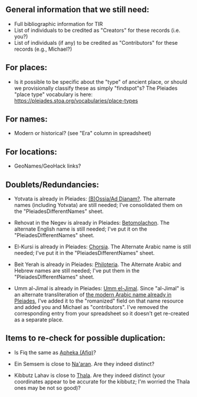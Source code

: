 ## General information that we still need:

 * Full bibliographic information for TIR
 * List of individuals to be credited as "Creators" for these records (i.e. you?)
 * List of individuals (if any) to be credited as "Contributors" for these records (e.g., Michael?)

## For places:

 * Is it possible to be specific about the "type" of ancient place, or should we provisionally classify these as simply "findspot"s? The Pleiades "place type" vocabulary is here: https://pleiades.stoa.org/vocabularies/place-types

## For names:

 * Modern or historical? (see "Era" column in spreadsheet)

## For locations:

 * GeoNames/GeoHack links?

## Doublets/Redundancies:

* Yotvata is already in Pleiades: [(B)Ossia/Ad Dianam?](https://pleiades.stoa.org/places/746721). The alternate names (including Yotvata) are still needed; I've consolidated them on the "PleiadesDifferentNames" sheet.

* Rehovat in the Negev is already in Pleiades: [Betomolachon](https://pleiades.stoa.org/places/687860). The alternate English name is still needed; I've put it on the "PleiadesDifferentNames" sheet. 

* El-Kursi is already in Pleiades: [Chorsia](https://pleiades.stoa.org/places/678093). The Alternate Arabic name is still needed; I've put it in the "PleiadesDifferentNames" sheet.

* Beit Yerah is already in Pleiades: [Philoteria](https://pleiades.stoa.org/places/678333). The Alternate Arabic and Hebrew names are still needed; I've put them in the "PleiadesDifferentNames" sheet.

* Umm al-Jimal is already in Pleiades: [Umm el-Jimal](https://pleiades.stoa.org/places/678439). Since "al-Jimal" is an alternate transliteration of [the modern Arabic name already in Pleiades](https://pleiades.stoa.org/places/678439/umm-el-jimal), I've added it to the "romanized" field on that name resource and added you and Michael as "contributors". I've removed the corresponding entry from your spreadsheet so it doesn't get re-created as a separate place.

## Items to re-check for possible duplication:

* Is Fiq the same as [Apheka (Afiq)](https://pleiades.stoa.org/places/678021)?

* Ein Semsem is close to [Na'aran](https://pleiades.stoa.org/places/678291). Are they indeed distinct?

* Kibbutz Lahav is close to [Thala](https://pleiades.stoa.org/places/688038). Are they indeed distinct (your coordinates appear to be accurate for the kibbutz; I'm worried the Thala ones may be not so good)?



